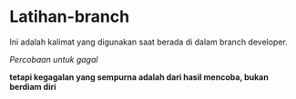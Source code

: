 # Latihan-branch
Ini adalah kalimat yang digunakan saat berada di dalam branch developer.

*Percobaan untuk gagal*

**tetapi kegagalan yang sempurna adalah dari hasil mencoba, bukan berdiam diri**
